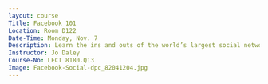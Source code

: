 ```yaml
---
layout: course
Title: Facebook 101
Location: Room D122
Date-Time: Monday, Nov. 7
Description: Learn the ins and outs of the world’s largest social networking site, Facebook. In this hands-on workshop you will learn how to connect with family and friends quickly and easily by posting information, sharing pictures, creating events, uploading videos, and creating groups. Other topics include protecting your privacy, using Facebook messenger, managing your news feed, using lists to manage sharing, and add/remove friends. If you have an existing Facebook account, please bring your login information to class. Basic computer skills required.
Instructor: Jo Daley
Course-No: LECT 8180.Q13
Image: Facebook-Social-dpc_82041204.jpg
---
```

